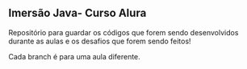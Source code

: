 ## Imersão Java- Curso Alura

Repositório para guardar os códigos que forem sendo desenvolvidos durante as aulas e os desafios que forem sendo feitos!

Cada branch é para uma aula diferente.
